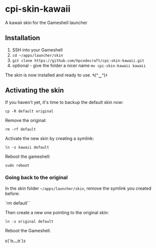 # cpi-skin-kawaii

A kawaii skin for the Gameshell launcher

## Installation

1.  SSH into your Gameshell
2.  `cd ~/apps/launcher/skin`
3.  `git clone https://github.com/hpcodecraft/cpi-skin-kawaii.git`
4.  optional - give the folder a nicer name
    `mv cpi-skin-kawaii kawaii`

The skin is now installed and ready to use. ٩(^‿^)۶

## Activating the skin

If you haven't yet, it's time to backup the default skin now:

`cp -R default original`

Remove the original:

`rm -rf default`

Activate the new skin by creating a symlink:

`ln -s kawaii default`

Reboot the gameshell:

`sudo reboot`

### Going back to the original

In the skin folder `~/apps/launcher/skin`, remove the symlink you created before:

`rm default``

Then create a new one pointing to the original skin:

`ln -s original default`

Reboot the Gameshell.

ε(´סּ︵סּ`)з
